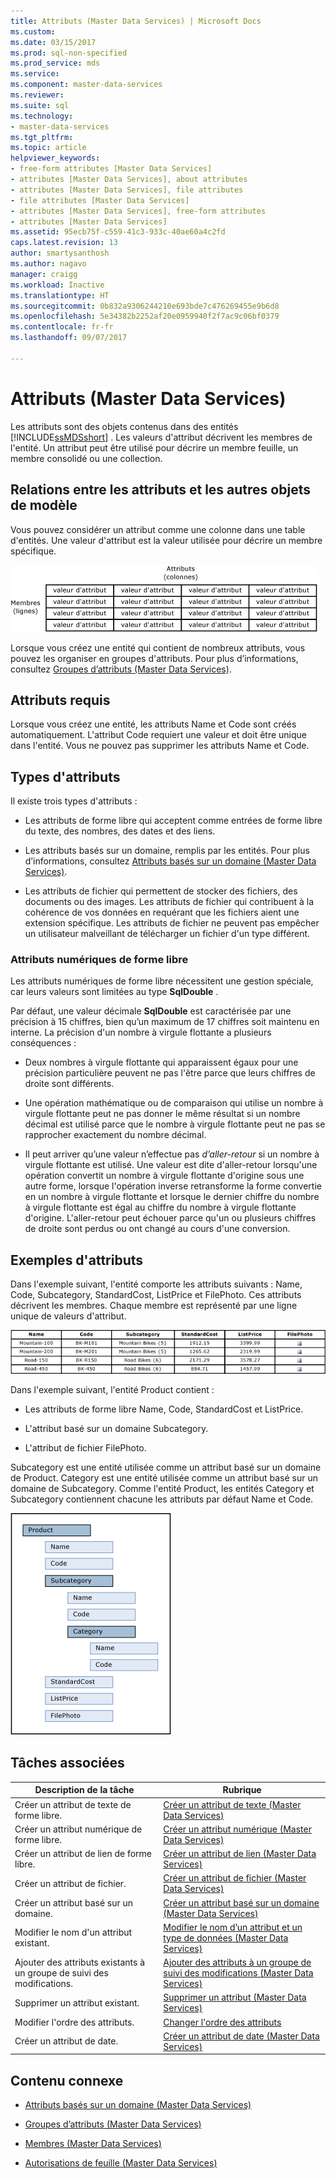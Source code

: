 ```yaml
---
title: Attributs (Master Data Services) | Microsoft Docs
ms.custom: 
ms.date: 03/15/2017
ms.prod: sql-non-specified
ms.prod_service: mds
ms.service: 
ms.component: master-data-services
ms.reviewer: 
ms.suite: sql
ms.technology:
- master-data-services
ms.tgt_pltfrm: 
ms.topic: article
helpviewer_keywords:
- free-form attributes [Master Data Services]
- attributes [Master Data Services], about attributes
- attributes [Master Data Services], file attributes
- file attributes [Master Data Services]
- attributes [Master Data Services], free-form attributes
- attributes [Master Data Services]
ms.assetid: 95ecb75f-c559-41c3-933c-40ae60a4c2fd
caps.latest.revision: 13
author: smartysanthosh
ms.author: nagavo
manager: craigg
ms.workload: Inactive
ms.translationtype: HT
ms.sourcegitcommit: 0b832a9306244210e693bde7c476269455e9b6d8
ms.openlocfilehash: 5e34382b2252af20e0959940f2f7ac9c06bf0379
ms.contentlocale: fr-fr
ms.lasthandoff: 09/07/2017

---
```

# <a name="attributes-master-data-services"></a>Attributs (Master Data Services)
  Les attributs sont des objets contenus dans des entités [!INCLUDE[ssMDSshort](../includes/ssmdsshort-md.md)] . Les valeurs d'attribut décrivent les membres de l'entité. Un attribut peut être utilisé pour décrire un membre feuille, un membre consolidé ou une collection.  
  
## <a name="how-attributes-relate-to-other-model-objects"></a>Relations entre les attributs et les autres objets de modèle  
 Vous pouvez considérer un attribut comme une colonne dans une table d'entités. Une valeur d'attribut est la valeur utilisée pour décrire un membre spécifique.  
  
 ![Entité Master Data Services représentée en tant que table](../master-data-services/media/mds-conc-entity-table.gif "Entité Master Data Services représentée en tant que table")  
  
 Lorsque vous créez une entité qui contient de nombreux attributs, vous pouvez les organiser en groupes d'attributs. Pour plus d’informations, consultez [Groupes d’attributs &#40;Master Data Services&#41;](../master-data-services/attribute-groups-master-data-services.md).  
  
## <a name="required-attributes"></a>Attributs requis  
 Lorsque vous créez une entité, les attributs Name et Code sont créés automatiquement. L'attribut Code requiert une valeur et doit être unique dans l'entité. Vous ne pouvez pas supprimer les attributs Name et Code.  
  
## <a name="attribute-types"></a>Types d'attributs  
 Il existe trois types d'attributs :  
  
-   Les attributs de forme libre qui acceptent comme entrées de forme libre du texte, des nombres, des dates et des liens.  
  
-   Les attributs basés sur un domaine, remplis par les entités. Pour plus d’informations, consultez [Attributs basés sur un domaine &#40;Master Data Services&#41;](../master-data-services/domain-based-attributes-master-data-services.md).  
  
-   Les attributs de fichier qui permettent de stocker des fichiers, des documents ou des images. Les attributs de fichier qui contribuent à la cohérence de vos données en requérant que les fichiers aient une extension spécifique. Les attributs de fichier ne peuvent pas empêcher un utilisateur malveillant de télécharger un fichier d'un type différent.  
  
### <a name="numeric-free-form-attributes"></a>Attributs numériques de forme libre  
 Les attributs numériques de forme libre nécessitent une gestion spéciale, car leurs valeurs sont limitées au type **SqlDouble** .  
  
 Par défaut, une valeur décimale **SqlDouble** est caractérisée par une précision à 15 chiffres, bien qu’un maximum de 17 chiffres soit maintenu en interne. La précision d'un nombre à virgule flottante a plusieurs conséquences :  
  
-   Deux nombres à virgule flottante qui apparaissent égaux pour une précision particulière peuvent ne pas l'être parce que leurs chiffres de droite sont différents.  
  
-   Une opération mathématique ou de comparaison qui utilise un nombre à virgule flottante peut ne pas donner le même résultat si un nombre décimal est utilisé parce que le nombre à virgule flottante peut ne pas se rapprocher exactement du nombre décimal.  
  
-   Il peut arriver qu’une valeur n’effectue pas *d’aller-retour* si un nombre à virgule flottante est utilisé. Une valeur est dite d'aller-retour lorsqu'une opération convertit un nombre à virgule flottante d'origine sous une autre forme, lorsque l'opération inverse retransforme la forme convertie en un nombre à virgule flottante et lorsque le dernier chiffre du nombre à virgule flottante est égal au chiffre du nombre à virgule flottante d'origine. L'aller-retour peut échouer parce qu'un ou plusieurs chiffres de droite sont perdus ou ont changé au cours d'une conversion.  
  
## <a name="attribute-examples"></a>Exemples d'attributs  
 Dans l'exemple suivant, l'entité comporte les attributs suivants : Name, Code, Subcategory, StandardCost, ListPrice et FilePhoto. Ces attributs décrivent les membres. Chaque membre est représenté par une ligne unique de valeurs d'attribut.  
  
 ![Table de l’entité Bike Product](../master-data-services/media/mds-conc-entity-table-w-data.gif "Table de l’entité Bike Product")  
  
 Dans l'exemple suivant, l'entité Product contient :  
  
-   Les attributs de forme libre Name, Code, StandardCost et ListPrice.  
  
-   L'attribut basé sur un domaine Subcategory.  
  
-   L'attribut de fichier FilePhoto.  
  
 Subcategory est une entité utilisée comme un attribut basé sur un domaine de Product. Category est une entité utilisée comme un attribut basé sur un domaine de Subcategory. Comme l'entité Product, les entités Category et Subcategory contiennent chacune les attributs par défaut Name et Code.  
  
 ![Arborescence de l’entité Product](../master-data-services/media/mds-conc-entity-ui.gif "Arborescence de l’entité Product")  
  
## <a name="related-tasks"></a>Tâches associées  
  
|Description de la tâche|Rubrique|  
|----------------------|-----------|  
|Créer un attribut de texte de forme libre.|[Créer un attribut de texte &#40;Master Data Services&#41;](../master-data-services/create-a-text-attribute-master-data-services.md)|  
|Créer un attribut numérique de forme libre.|[Créer un attribut numérique &#40;Master Data Services&#41;](../master-data-services/create-a-numeric-attribute-master-data-services.md)|  
|Créer un attribut de lien de forme libre.|[Créer un attribut de lien &#40;Master Data Services&#41;](../master-data-services/create-a-link-attribute-master-data-services.md)|  
|Créer un attribut de fichier.|[Créer un attribut de fichier &#40;Master Data Services&#41;](../master-data-services/create-a-file-attribute-master-data-services.md)|  
|Créer un attribut basé sur un domaine.|[Créer un attribut basé sur un domaine &#40;Master Data Services&#41;](../master-data-services/create-a-domain-based-attribute-master-data-services.md)|  
|Modifier le nom d'un attribut existant.|[Modifier le nom d’un attribut et un type de données &#40;Master Data Services&#41;](../master-data-services/change-an-attribute-name-and-data-type-master-data-services.md)|  
|Ajouter des attributs existants à un groupe de suivi des modifications.|[Ajouter des attributs à un groupe de suivi des modifications &#40;Master Data Services&#41;](../master-data-services/add-attributes-to-a-change-tracking-group-master-data-services.md)|  
|Supprimer un attribut existant.|[Supprimer un attribut &#40;Master Data Services&#41;](../master-data-services/delete-an-attribute-master-data-services.md)|  
|Modifier l'ordre des attributs.|[Changer l'ordre des attributs](../master-data-services/change-the-order-of-attributes.md)|  
|Créer un attribut de date.|[Créer un attribut de date &#40;Master Data Services&#41;](../master-data-services/create-a-date-attribute-master-data-services.md)|  
  
## <a name="related-content"></a>Contenu connexe  
  
-   [Attributs basés sur un domaine &#40;Master Data Services&#41;](../master-data-services/domain-based-attributes-master-data-services.md)  
  
-   [Groupes d’attributs &#40;Master Data Services&#41;](../master-data-services/attribute-groups-master-data-services.md)  
  
-   [Membres &#40;Master Data Services&#41;](../master-data-services/members-master-data-services.md)  
  
-   [Autorisations de feuille &#40;Master Data Services&#41;](../master-data-services/leaf-permissions-master-data-services.md)
  

